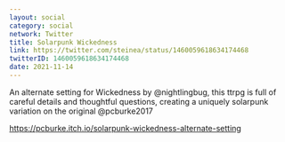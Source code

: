```yaml
---
layout: social
category: social
network: Twitter
title: Solarpunk Wickedness
link: https://twitter.com/steinea/status/1460059618634174468
twitterID: 1460059618634174468
date: 2021-11-14
---
```


An alternate setting for Wickedness by @nightlingbug, this ttrpg is full of careful details and thoughtful questions, creating a uniquely solarpunk variation on the original @pcburke2017

<https://pcburke.itch.io/solarpunk-wickedness-alternate-setting>
